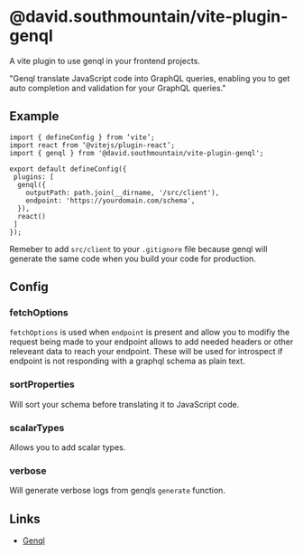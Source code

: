 # @david.southmountain/vite-plugin-genql

A vite plugin to use genql in your frontend projects.

"Genql translate JavaScript code into GraphQL queries, enabling you to get auto completion and validation for your GraphQL queries."

## Example

```
import { defineConfig } from ‘vite’;
import react from ‘@vitejs/plugin-react’;
import { genql } from '@david.southmountain/vite-plugin-genql';

export default defineConfig({
 plugins: [
  genql({
    outputPath: path.join(__dirname, '/src/client'),
    endpoint: 'https://yourdomain.com/schema',
  }), 
  react()
 ]
});
```

Remeber to add `src/client` to your `.gitignore` file because genql will generate the same code when you build your code for production.

## Config

### fetchOptions
`fetchOptions` is used when `endpoint` is present and allow you to modifiy the request being made to your endpoint allows to add needed headers or other releveant data to reach your endpoint. These will be used for introspect if endpoint is not responding with a graphql schema as plain text.

### sortProperties
Will sort your schema before translating it to JavaScript code.

### scalarTypes
Allows you to add scalar types.

### verbose
Will generate verbose logs from genqls `generate` function.


## Links
* [Genql](https://genql.dev/)